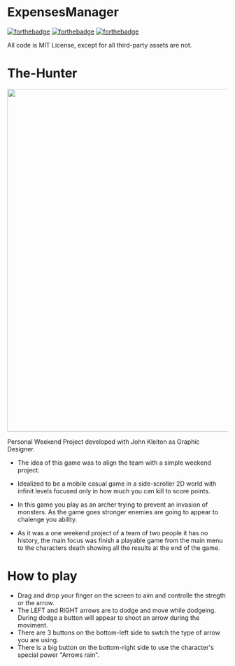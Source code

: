 # ExpensesManager

[![forthebadge](https://forthebadge.com/images/badges/made-with-c-sharp.svg)](https://forthebadge.com)
[![forthebadge](https://forthebadge.com/images/badges/built-for-android.svg)](https://forthebadge.com)
[![forthebadge](http://forthebadge.com/images/badges/built-with-love.svg)](http://forthebadge.com)

All code is MIT License, except for all third-party assets are not.

# The-Hunter


<img src="https://i.imgur.com/0Li1jnA.gifv" width="785px">

Personal Weekend Project developed with John Kleiton as Graphic Designer.



* The idea of this game was to align the team with a simple weekend project.

* Idealized to be a mobile casual game in a side-scroller 2D world with infinit levels focused only in how much you can kill to score points.

* In this game you play as an archer trying to prevent an invasion of monsters. As the game goes stronger enemies are going to appear to chalenge you ability.

* As it was a one weekend project of a team of two people it has no history, the main focus was finish a playable game from the main menu to the characters death showing all the results at the end of the game.

# How to play
   - Drag and drop your finger on the screen to aim and controlle the stregth or the arrow.
   - The LEFT and RIGHT arrows are to dodge and move while dodgeing. During dodge a button will appear to shoot an arrow during the moviment.
   - There are 3 buttons on the bottom-left side to swtch the type of arrow you are using.
   - There is a big button on the bottom-right side to use the character's special power "Arrows rain".
